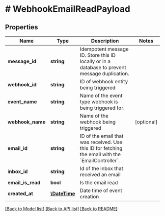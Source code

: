 # # WebhookEmailReadPayload

## Properties

Name | Type | Description | Notes
------------ | ------------- | ------------- | -------------
**message_id** | **string** | Idempotent message ID. Store this ID locally or in a database to prevent message duplication. | 
**webhook_id** | **string** | ID of webhook entity being triggered | 
**event_name** | **string** | Name of the event type webhook is being triggered for. | 
**webhook_name** | **string** | Name of the webhook being triggered | [optional] 
**email_id** | **string** | ID of the email that was received. Use this ID for fetching the email with the &#x60;EmailController&#x60;. | 
**inbox_id** | **string** | Id of the inbox that received an email | 
**email_is_read** | **bool** | Is the email read | 
**created_at** | [**\DateTime**](\DateTime) | Date time of event creation | 

[[Back to Model list]](../../README#documentation-for-models) [[Back to API list]](../../README#documentation-for-api-endpoints) [[Back to README]](../../README)


